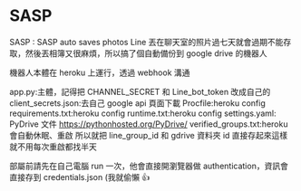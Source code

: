 # SASP

SASP : SASP auto saves photos
Line 丟在聊天室的照片過七天就會過期不能存取，然後丟相簿又很麻煩，所以搞了個自動備份到 google drive 的機器人

機器人本體在 heroku 上運行，透過 webhook 溝通

app.py:主體，記得把 CHANNEL_SECRET 和 Line_bot_token 改成自己的
client_secrets.json:去自己 google api 頁面下載
Procfile:heroku config
requirements.txt:heroku config
runtime.txt:heroku config
settings.yaml: PyDrive 文件 https://pythonhosted.org/PyDrive/
verified_groups.txt:heroku 會自動休眠、重啟
所以就把 line_group_id 和 gdrive 資料夾 id 直接存起來這樣就不用每次重啟都找半天

部屬前請先在自己電腦 run 一次，他會直接開瀏覽器做 authentication，資訊會直接存到 credentials.json
(我就偷懶 👍
